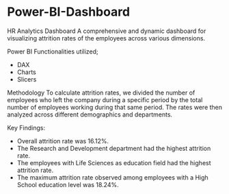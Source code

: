 # Power-BI-Dashboard
HR Analytics Dashboard
A comprehensive and dynamic dashboard for visualizing attrition rates of the employees across various dimensions.

Power BI Functionalities utilized;
- DAX
- Charts
- Slicers


Methodology
To calculate attrition rates, we divided the number of employees who left the company during a specific period by the total number of employees working during that same period.
The rates were then analyzed across different demographics and departments.

Key Findings:
- Overall attrition rate was 16.12%.
- The Research and Development department had the highest attrition rate.
- The employees with Life Sciences as education field had the highest attrition rate.
- The maximum attrition rate observed among employees with a High School education level was 18.24%.

